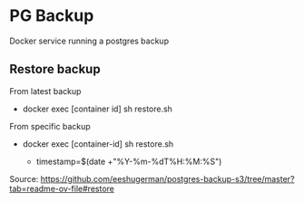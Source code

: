 # PG Backup

Docker service running a postgres backup

## Restore backup

From latest backup
* docker exec [container id] sh restore.sh

From specific backup
* docker exec [container-id] sh restore.sh <timestamp>
  - timestamp=$(date +"%Y-%m-%dT%H:%M:%S")

Source: https://github.com/eeshugerman/postgres-backup-s3/tree/master?tab=readme-ov-file#restore
